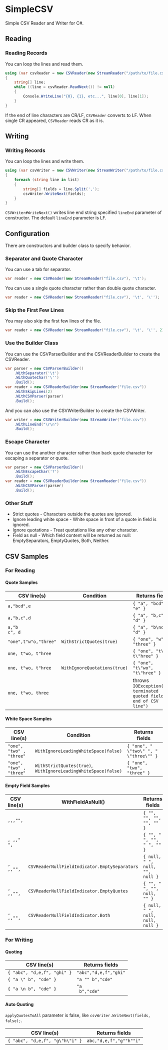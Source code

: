 SimpleCSV
===============

Simple CSV Reader and Writer for C#.

## Reading
### Reading Records

You can loop the lines and read them.

```c#
using (var csvReader = new CSVReader(new StreamReader("/path/to/file.csv")))
{
    string[] line;
	while ((line = csvReader.ReadNext()) != null)
	{
	    Console.WriteLine("{0}, {1}, etc...", line[0], line[1]);
	}
}
```

If the end of line characters are CR/LF, `CSVReader` converts to LF.
When single CR appeared, `CSVReader` reads CR as it is.

## Writing
### Writing Records

You can loop the lines and write them.

```c#
using (var csvWriter = new CSVWriter(new StreamWriter("/path/to/file.csv"), '\t'))
{
    foreach (string line in list)
	{
	    string[] fields = line.Split(',');
	    csvWriter.WriteNext(fields);
	}
}
```

`CSVWriter#WriteNext()` writes line end string specified `lineEnd` parameter of constructor.
The default `lineEnd` parameter is LF.

## Configuration

There are constructors and builder class to specify behavior.

### Separator and Quote Character

You can use a tab for separator.

```c#
var reader = new CSVReader(new StreamReader("file.csv"), '\t');
```

You can use a single quote character rather than double quote character.

```c#
var reader = new CSVReader(new StreamReader("file.csv"), '\t', '\'');
```

### Skip the First Few Lines

You may also skip the first few lines of the file.

```c#
var reader = new CSVReader(new StreamReader("file.csv"), '\t', '\'', 2);
```

### Use the Builder Class

You can use the CSVParserBuilder and the CSVReaderBuilder to create the CSVReader.

```c#
var parser = new CSVParserBuilder()
    .WithSeparator('\t')
	.WithQuoteChar('\'')
	.Build();
var reader = new CSVReaderBuilder(new StreamReader("file.csv"))
    .WithSkipLines(2)
	.WithCSVParser(parser)
	.Build();
```

And you can also use the CSVWriterBuilder to create the CSVWriter.

```c#
var writer = new CSVWriterBuilder(new StreamWriter("file.csv"))
    .WithLineEnd("\r\n")
	.Build();
```

### Escape Character

You can use the another character rather than back quote character for escaping a separator or quote.

```c#
var parser = new CSVParserBuilder()
    .WithEscapeChar('?')
	.Build();
var reader = new CSVReaderBuilder(new StreamReader("file.csv"))
	.WithCSVParser(parser)
	.Build();
```

### Other Stuff

- Strict quotes - Characters outside the quotes are ignored.
- Ignore leading white space - White space in front of a quote in field is ignored.
- Ignore quotations - Treat quotations like any other character.
- Field as null - Which field content will be returned as null: EmptySeparators, EmptyQuotes, Both, Neither.

## CSV Samples

### For Reading

#### Quote Samples

| CSV line(s)           | Condition                | Returns fields                      |
|-----------------------|--------------------------|-------------------------------------|
| `a,"bcd",e`           |                          | `{ "a", "bcd", "e" }`               |
| `a,"b,c",d`           |                          | `{ "a", "b,c", "d" }`               |
| `a,"b`<br/>`c", d`    |                          | `{ "a", "b\nc", "d" }`              |
| `"one",t"w"o,"three"` | `WithStrictQuotes(true)` | `{ "one", "w", "three" }`           |
| `one, t"wo, t"hree`   |                          | `{ "one", "t\"wo, t\"hree" }`       |
| `one, t"wo, t"hree`   | `WithIgnoreQuotations(true)` | `{ "one", "t\"wo", "t\"hree" }` |
| `one, t"wo, three`    | | throws `IOException("Un-terminated quoted field at end of CSV line")` |

#### White Space Samples

| CSV line(s)              | Condition                | Returns fields                      |
|--------------------------|--------------------------|-------------------------------------|
| `"one", "two" , "three"` | `WithIgnoreLeadingWhiteSpace(false)` | `{ "one", " \"two\" ", " \"three\"" }` |
| `"one", "two" , "three"` | `WithStrictQuotes(true)`,<br/> `WithIgnoreLeadingWhiteSpace(false)` | `{ "one", "two", "three" }` |

#### Empty Field Samples

| CSV line(s)           | WithFieldAsNull()        | Returns fields                      |
|-----------------------|--------------------------|-------------------------------------|
| `,,,"",`              |                          | `{ "", "", "", "", "" }`            |
| `, ,," ",`            |                          | `{ "", " ", "", " ", "" }`          |
| `, ,,"",`             | `CSVReaderNullFieldIndicator.EmptySeparators` | `{ null, " ", null, "", null }` |
| `, ,,"",`             | `CSVReaderNullFieldIndicator.EmptyQuotes` | `{ "", " ", "", null, "" }` |
| `, ,,"",`             | `CSVReaderNullFieldIndicator.Both`        | `{ null, " ", null, null, null }` |

### For Writing

#### Quoting

| CSV line(s)                 | Returns fields           |
|-----------------------------|--------------------------|
| `{ "abc", "d,e,f", "ghi" }` | `"abc","d,e,f","ghi"`    |
| `{ "a \" b", "cde" }`       | `"a "" b","cde"`         |
| `{ "a \n b", "cde" }`       | `"a `<br/>` b","cde"`    |

#### Auto Quoting

`applyQuotesToAll` parameter is false, like `csvWriter.WriteNext(fields, false);`.

| CSV line(s)                     | Returns fields           |
|---------------------------------|--------------------------|
| `{ "abc", "d,e,f", "g\"h\"i" }` | `abc,"d,e,f","g""h""i"`  |
